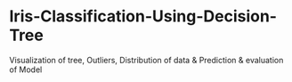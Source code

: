# Iris-Classification-Using-Decision-Tree
Visualization of tree, Outliers, Distribution of data &amp; Prediction &amp; evaluation of Model
